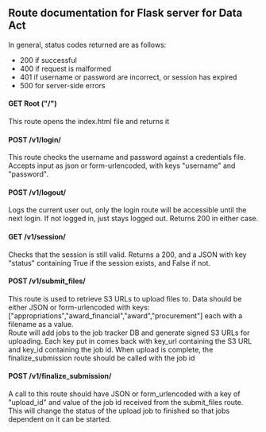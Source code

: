 ## Route documentation for Flask server for Data Act
In general, status codes returned are as follows:
* 200 if successful
* 400 if request is malformed
* 401 if username or password are incorrect, or session has expired
* 500 for server-side errors

#### GET Root ("/")
This route opens the index.html file and returns it
#### POST /v1/login/
This route checks the username and password against a credentials file.  Accepts input as json or form-urlencoded, with keys "username" and "password".  
#### POST /v1/logout/   
Logs the current user out, only the login route will be accessible until the next login.  If not logged in, just stays logged out.  Returns 200 in either case.
#### GET /v1/session/
Checks that the session is still valid.  Returns a 200, and a JSON with key "status" containing True if the session exists, and False if not.
#### POST /v1/submit_files/
This route is used to retrieve S3 URLs to upload files to.  Data should be either JSON or form-urlencoded with keys: ["appropriations","award_financial","award","procurement"] each with a filename as a value.  
Route will add jobs to the job tracker DB and generate signed S3 URLs for uploading.  Each key put in comes back with key_url containing the S3 URL and key_id containing the job id.  When upload is complete, the finalize_submission route should be called with the job id
#### POST /v1/finalize_submission/
A call to this route should have JSON or form_urlencoded with a key of "upload_id" and value of the job id received from the submit_files route.  This will change the status of the upload job to finished so that jobs dependent on it can be started.
